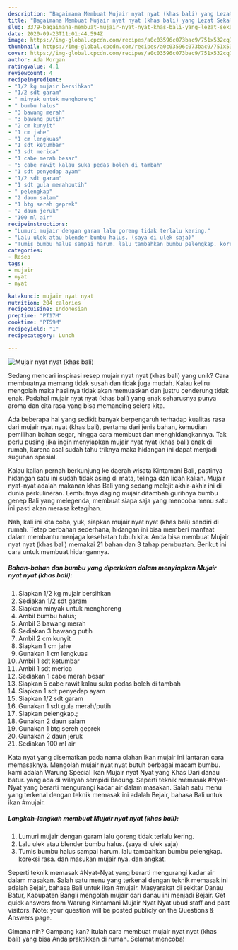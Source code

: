 ```yaml
---
description: "Bagaimana Membuat Mujair nyat nyat (khas bali) yang Lezat Sekali"
title: "Bagaimana Membuat Mujair nyat nyat (khas bali) yang Lezat Sekali"
slug: 3379-bagaimana-membuat-mujair-nyat-nyat-khas-bali-yang-lezat-sekali
date: 2020-09-23T11:01:44.594Z
image: https://img-global.cpcdn.com/recipes/a0c03596c073bac9/751x532cq70/mujair-nyat-nyat-khas-bali-foto-resep-utama.jpg
thumbnail: https://img-global.cpcdn.com/recipes/a0c03596c073bac9/751x532cq70/mujair-nyat-nyat-khas-bali-foto-resep-utama.jpg
cover: https://img-global.cpcdn.com/recipes/a0c03596c073bac9/751x532cq70/mujair-nyat-nyat-khas-bali-foto-resep-utama.jpg
author: Ada Morgan
ratingvalue: 4.1
reviewcount: 4
recipeingredient:
- "1/2 kg mujair bersihkan"
- "1/2 sdt garam"
- " minyak untuk menghoreng"
- " bumbu halus"
- "3 bawang merah"
- "3 bawang putih"
- "2 cm kunyit"
- "1 cm jahe"
- "1 cm lengkuas"
- "1 sdt ketumbar"
- "1 sdt merica"
- "1 cabe merah besar"
- "5 cabe rawit kalau suka pedas boleh di tambah"
- "1 sdt penyedap ayam"
- "1/2 sdt garam"
- "1 sdt gula merahputih"
- " pelengkap"
- "2 daun salam"
- "1 btg sereh geprek"
- "2 daun jeruk"
- "100 ml air"
recipeinstructions:
- "Lumuri mujair dengan garam lalu goreng tidak terlalu kering."
- "Lalu ulek atau blender bumbu halus. (saya di ulek saja)"
- "Tumis bumbu halus sampai harum. lalu tambahkan bumbu pelengkap. koreksi rasa. dan masukan mujair nya. dan angkat."
categories:
- Resep
tags:
- mujair
- nyat
- nyat

katakunci: mujair nyat nyat 
nutrition: 204 calories
recipecuisine: Indonesian
preptime: "PT17M"
cooktime: "PT59M"
recipeyield: "1"
recipecategory: Lunch

---
```



![Mujair nyat nyat (khas bali)](https://img-global.cpcdn.com/recipes/a0c03596c073bac9/751x532cq70/mujair-nyat-nyat-khas-bali-foto-resep-utama.jpg)

Sedang mencari inspirasi resep mujair nyat nyat (khas bali) yang unik? Cara membuatnya memang tidak susah dan tidak juga mudah. Kalau keliru mengolah maka hasilnya tidak akan memuaskan dan justru cenderung tidak enak. Padahal mujair nyat nyat (khas bali) yang enak seharusnya punya aroma dan cita rasa yang bisa memancing selera kita.

Ada beberapa hal yang sedikit banyak berpengaruh terhadap kualitas rasa dari mujair nyat nyat (khas bali), pertama dari jenis bahan, kemudian pemilihan bahan segar, hingga cara membuat dan menghidangkannya. Tak perlu pusing jika ingin menyiapkan mujair nyat nyat (khas bali) enak di rumah, karena asal sudah tahu triknya maka hidangan ini dapat menjadi suguhan spesial.

Kalau kalian pernah berkunjung ke daerah wisata Kintamani Bali, pastinya hidangan satu ini sudah tidak asing di mata, telinga dan lidah kalian. Mujair nyat-nyat adalah makanan khas Bali yang sedang melejit akhir-akhir ini di dunia perkulineran. Lembutnya daging mujair ditambah gurihnya bumbu genep Bali yang melegenda, membuat siapa saja yang mencoba menu satu ini pasti akan merasa ketagihan.


Nah, kali ini kita coba, yuk, siapkan mujair nyat nyat (khas bali) sendiri di rumah. Tetap berbahan sederhana, hidangan ini bisa memberi manfaat dalam membantu menjaga kesehatan tubuh kita. Anda bisa membuat Mujair nyat nyat (khas bali) memakai 21 bahan dan 3 tahap pembuatan. Berikut ini cara untuk membuat hidangannya.

<!--inarticleads1-->

##### Bahan-bahan dan bumbu yang diperlukan dalam menyiapkan Mujair nyat nyat (khas bali):

1. Siapkan 1/2 kg mujair bersihkan
1. Sediakan 1/2 sdt garam
1. Siapkan  minyak untuk menghoreng
1. Ambil  bumbu halus;
1. Ambil 3 bawang merah
1. Sediakan 3 bawang putih
1. Ambil 2 cm kunyit
1. Siapkan 1 cm jahe
1. Gunakan 1 cm lengkuas
1. Ambil 1 sdt ketumbar
1. Ambil 1 sdt merica
1. Sediakan 1 cabe merah besar
1. Siapkan 5 cabe rawit kalau suka pedas boleh di tambah
1. Siapkan 1 sdt penyedap ayam
1. Siapkan 1/2 sdt garam
1. Gunakan 1 sdt gula merah/putih
1. Siapkan  pelengkap.;
1. Gunakan 2 daun salam
1. Gunakan 1 btg sereh geprek
1. Gunakan 2 daun jeruk
1. Sediakan 100 ml air


Kata nyat yang disematkan pada nama olahan ikan mujair ini lantaran cara memasaknya. Mengolah mujair nyat nyat butuh berbagai macam bumbu. kami adalah Warung Special Ikan Mujair nyat Nyat yang Khas Dari danau batur. yang ada di wilayah sempidi Badung. Seperti teknik memasak #Nyat-Nyat yang berarti mengurangi kadar air dalam masakan. Salah satu menu yang terkenal dengan teknik memasak ini adalah Bejair, bahasa Bali untuk ikan #mujair. 

<!--inarticleads2-->

##### Langkah-langkah membuat Mujair nyat nyat (khas bali):

1. Lumuri mujair dengan garam lalu goreng tidak terlalu kering.
1. Lalu ulek atau blender bumbu halus. (saya di ulek saja)
1. Tumis bumbu halus sampai harum. lalu tambahkan bumbu pelengkap. koreksi rasa. dan masukan mujair nya. dan angkat.


Seperti teknik memasak #Nyat-Nyat yang berarti mengurangi kadar air dalam masakan. Salah satu menu yang terkenal dengan teknik memasak ini adalah Bejair, bahasa Bali untuk ikan #mujair. Masyarakat di sekitar Danau Batur, Kabupaten Bangli mengolah mujair dari danau ini menjadi Bejair. Get quick answers from Warung Kintamani Mujair Nyat Nyat ubud staff and past visitors. Note: your question will be posted publicly on the Questions &amp; Answers page. 

Gimana nih? Gampang kan? Itulah cara membuat mujair nyat nyat (khas bali) yang bisa Anda praktikkan di rumah. Selamat mencoba!
